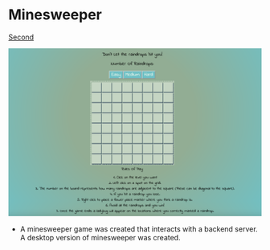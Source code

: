 # Minesweeper

[Second](https://minesweeper-amandafox.netlify.app/)

![Getting Started](Minesweeper.png)

- A minesweeper game was created that interacts with a backend server. A desktop version of minesweeper was created.

